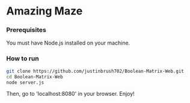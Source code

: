 # Amazing Maze

### Prerequisites

You must have Node.js installed on your machine.

### How to run

```sh
git clone https://github.com/justinbrush702/Boolean-Matrix-Web.git
cd Boolean-Matrix-Web
node server.js
```

Then, go to 'localhost:8080' in your browser. Enjoy!

